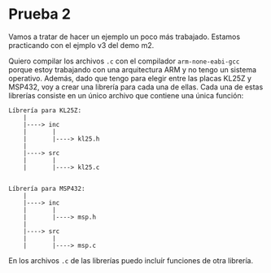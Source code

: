# Prueba 2

Vamos a tratar de hacer un ejemplo un poco más trabajado. Estamos practicando con el ejmplo v3 del demo m2.

Quiero compilar los archivos `.c` con el compilador `arm-none-eabi-gcc` porque estoy trabajando con una arquitectura ARM y no tengo un sistema operativo. Además, dado que tengo para elegir entre las placas KL25Z y MSP432, voy a crear una librería para cada una de ellas. Cada una de estas librerías consiste en un único archivo que contiene una única función:


```
Líbrería para KL25Z:
	|
	|----> inc
	|		|
	|		|----> kl25.h
	|
	|----> src
	|		|
	|		|----> kl25.c


Líbrería para MSP432:
	|
	|----> inc
	|		|
	|		|----> msp.h
	|
	|----> src
	|		|
	|		|----> msp.c
```

En los archivos `.c` de las librerías puedo incluír funciones de otra librería.

